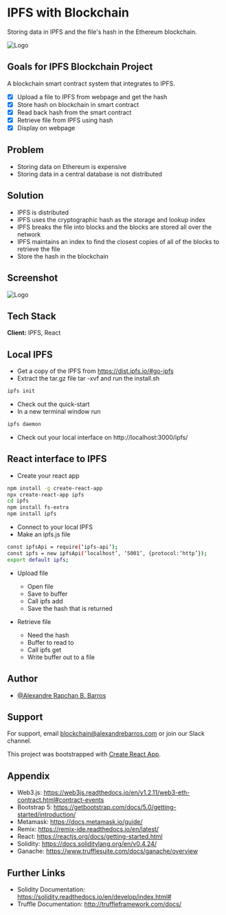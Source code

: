 # IPFS with Blockchain

Storing data in IPFS and the file's hash in the Ethereum blockchain.

![Logo](http://alexandrebarros.com/global/ipfs-blockchain.png)

## Goals for IPFS Blockchain Project

A blockchain smart contract system that integrates to IPFS.

- [X] Upload a file to IPFS from webpage and get the hash
- [X] Store hash on blockchain in smart contract
- [X] Read back hash from the smart contract
- [X] Retrieve file from IPFS using hash
- [X] Display on webpage

## Problem

- Storing data on Ethereum is expensive
- Storing data in a central database is not distributed

## Solution

- IPFS is distributed
- IPFS uses the cryptographic hash as the storage and lookup index
- IPFS breaks the file into blocks and the blocks are stored all over the network
- IPFS maintains an index to find the closest copies of all of the blocks to retrieve the file
- Store the hash in the blockchain

## Screenshot

![Logo](http://alexandrebarros.com/global/ipfs-preview.png)

## Tech Stack

**Client:** IPFS, React

## Local IPFS

- Get a copy of the IPFS from https://dist.ipfs.io/#go-ipfs
- Extract the tar.gz file tar -xvf and run the install.sh

```bash
ipfs init
```

- Check out the quick-start
- In a new terminal window run

```bash
ipfs daemon
```

- Check out your local interface on http://localhost:3000/ipfs/

## React interface to IPFS

- Create your react app

```bash
npm install -g create-react-app
npx create-react-app ipfs
cd ipfs
npm install fs-extra
npm install ipfs
```

- Connect to your local IPFS
- Make an ipfs.js file

```bash
const ipfsApi = require(‘ipfs-api’);
const ipfs = new ipfsApi(‘localhost’, ‘5001’, {protocol:‘http’});
export default ipfs;
```

- Upload file

  - Open file
  - Save to buffer
  - Call ipfs add
  - Save the hash that is returned

- Retrieve file

  - Need the hash
  - Buffer to read to
  - Call ipfs get
  - Write buffer out to a file

## Author

- [@Alexandre Rapchan B. Barros](https://www.github.com/AleRapchan)

## Support

For support, email blockchain@alexandrebarros.com or join our Slack channel.

This project was bootstrapped with [Create React App](https://github.com/facebook/create-react-app).

## Appendix

- Web3.js: https://web3js.readthedocs.io/en/v1.2.11/web3-eth-contract.html#contract-events
- Bootstrap 5: https://getbootstrap.com/docs/5.0/getting-started/introduction/
- Metamask: https://docs.metamask.io/guide/
- Remix: https://remix-ide.readthedocs.io/en/latest/
- React: https://reactjs.org/docs/getting-started.html
- Solidity: https://docs.soliditylang.org/en/v0.4.24/
- Ganache: https://www.trufflesuite.com/docs/ganache/overview

## Further Links

- Solidity Documentation: https://solidity.readthedocs.io/en/develop/index.html#
- Truffle Documentation: http://truffleframework.com/docs/
